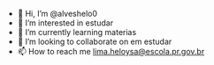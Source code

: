 - 👋 Hi, I’m @alveshelo0
- 👀 I’m interested in  estudar
- 🌱 I’m currently learning materias
- 💞️ I’m looking to collaborate on  em estudar
- 📫 How to reach me  lima.heloysa@escola.pr.gov.br
